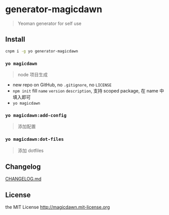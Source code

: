 # generator-magicdawn

> Yeoman generator for self use

## Install

```sh
cnpm i -g yo generator-magicdawn
```

### `yo magicdawn`

> node 项目生成

- new repo on GitHub, no `.gitignore`, no `LICENSE`
- `npm init` fill `name` `version` `description`, 支持 scoped package, 在 name 中填入即可
- `yo magicdawn`

### `yo magicdawn:add-config`

> 添加配置

### `yo magicdawn:dot-files`

> 添加 dotfiles

## Changelog

[CHANGELOG.md](CHANGELOG.md)

## License

the MIT License http://magicdawn.mit-license.org
